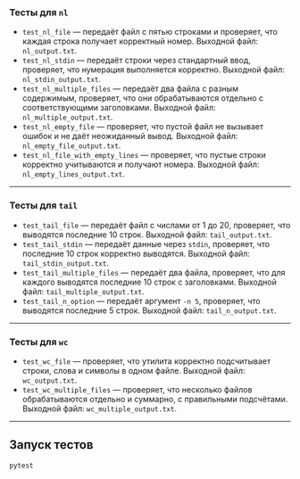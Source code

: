 ### Тесты для `nl`

- `test_nl_file` — передаёт файл с пятью строками и проверяет, что каждая строка получает корректный номер. Выходной файл: `nl_output.txt`.
- `test_nl_stdin` — передаёт строки через стандартный ввод, проверяет, что нумерация выполняется корректно. Выходной файл: `nl_stdin_output.txt`.
- `test_nl_multiple_files` — передаёт два файла с разным содержимым, проверяет, что они обрабатываются отдельно с соответствующими заголовками. Выходной файл: `nl_multiple_output.txt`.
- `test_nl_empty_file` — проверяет, что пустой файл не вызывает ошибок и не даёт неожиданный вывод. Выходной файл: `nl_empty_file_output.txt`.
- `test_nl_file_with_empty_lines` — проверяет, что пустые строки корректно учитываются и получают номера. Выходной файл: `nl_empty_lines_output.txt`.

---

### Тесты для `tail`

- `test_tail_file` — передаёт файл с числами от 1 до 20, проверяет, что выводятся последние 10 строк. Выходной файл: `tail_output.txt`.
- `test_tail_stdin` — передаёт данные через `stdin`, проверяет, что последние 10 строк корректно выводятся. Выходной файл: `tail_stdin_output.txt`.
- `test_tail_multiple_files` — передаёт два файла, проверяет, что для каждого выводятся последние 10 строк с заголовками. Выходной файл: `tail_multiple_output.txt`.
- `test_tail_n_option` — передаёт аргумент `-n 5`, проверяет, что выводятся последние 5 строк. Выходной файл: `tail_n_output.txt`.

---

### Тесты для `wc`

- `test_wc_file` — проверяет, что утилита корректно подсчитывает строки, слова и символы в одном файле. Выходной файл: `wc_output.txt`.
- `test_wc_multiple_files` — проверяет, что несколько файлов обрабатываются отдельно и суммарно, с правильными подсчётами. Выходной файл: `wc_multiple_output.txt`.

---

## Запуск тестов

```bash
pytest
```
